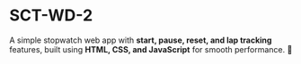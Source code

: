# SCT-WD-2
A simple stopwatch web app with **start, pause, reset, and lap tracking** features, built using **HTML, CSS, and JavaScript** for smooth performance. 🚀
